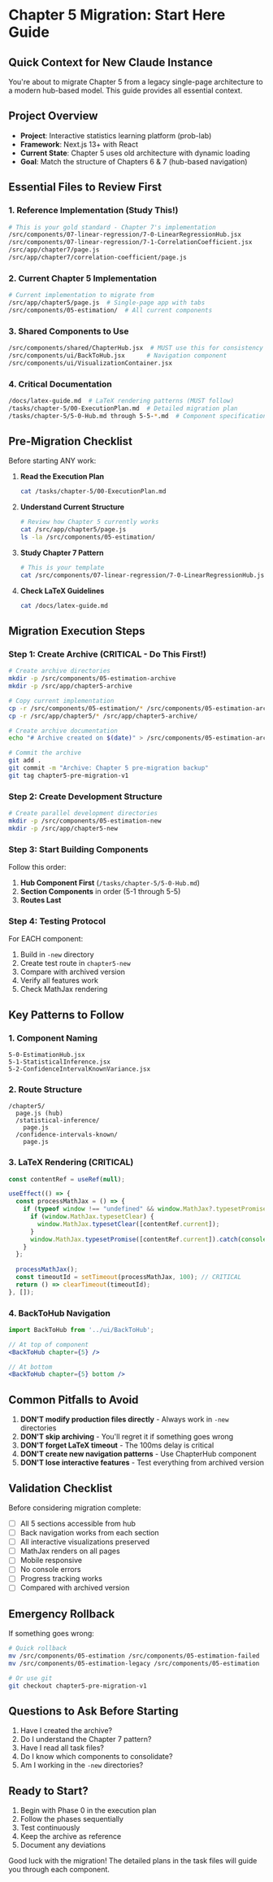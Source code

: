 # Chapter 5 Migration: Start Here Guide

## Quick Context for New Claude Instance

You're about to migrate Chapter 5 from a legacy single-page architecture to a modern hub-based model. This guide provides all essential context.

## Project Overview
- **Project**: Interactive statistics learning platform (prob-lab)
- **Framework**: Next.js 13+ with React
- **Current State**: Chapter 5 uses old architecture with dynamic loading
- **Goal**: Match the structure of Chapters 6 & 7 (hub-based navigation)

## Essential Files to Review First

### 1. Reference Implementation (Study This!)
```bash
# This is your gold standard - Chapter 7's implementation
/src/components/07-linear-regression/7-0-LinearRegressionHub.jsx
/src/components/07-linear-regression/7-1-CorrelationCoefficient.jsx
/src/app/chapter7/page.js
/src/app/chapter7/correlation-coefficient/page.js
```

### 2. Current Chapter 5 Implementation
```bash
# Current implementation to migrate from
/src/app/chapter5/page.js  # Single-page app with tabs
/src/components/05-estimation/  # All current components
```

### 3. Shared Components to Use
```bash
/src/components/shared/ChapterHub.jsx  # MUST use this for consistency
/src/components/ui/BackToHub.jsx      # Navigation component
/src/components/ui/VisualizationContainer.jsx
```

### 4. Critical Documentation
```bash
/docs/latex-guide.md  # LaTeX rendering patterns (MUST follow)
/tasks/chapter-5/00-ExecutionPlan.md  # Detailed migration plan
/tasks/chapter-5/5-0-Hub.md through 5-5-*.md  # Component specifications
```

## Pre-Migration Checklist

Before starting ANY work:

1. **Read the Execution Plan**
   ```bash
   cat /tasks/chapter-5/00-ExecutionPlan.md
   ```

2. **Understand Current Structure**
   ```bash
   # Review how Chapter 5 currently works
   cat /src/app/chapter5/page.js
   ls -la /src/components/05-estimation/
   ```

3. **Study Chapter 7 Pattern**
   ```bash
   # This is your template
   cat /src/components/07-linear-regression/7-0-LinearRegressionHub.jsx
   ```

4. **Check LaTeX Guidelines**
   ```bash
   cat /docs/latex-guide.md
   ```

## Migration Execution Steps

### Step 1: Create Archive (CRITICAL - Do This First!)
```bash
# Create archive directories
mkdir -p /src/components/05-estimation-archive
mkdir -p /src/app/chapter5-archive

# Copy current implementation
cp -r /src/components/05-estimation/* /src/components/05-estimation-archive/
cp -r /src/app/chapter5/* /src/app/chapter5-archive/

# Create archive documentation
echo "# Archive created on $(date)" > /src/components/05-estimation-archive/ARCHIVE-README.md

# Commit the archive
git add .
git commit -m "Archive: Chapter 5 pre-migration backup"
git tag chapter5-pre-migration-v1
```

### Step 2: Create Development Structure
```bash
# Create parallel development directories
mkdir -p /src/components/05-estimation-new
mkdir -p /src/app/chapter5-new
```

### Step 3: Start Building Components

Follow this order:
1. **Hub Component First** (`/tasks/chapter-5/5-0-Hub.md`)
2. **Section Components** in order (5-1 through 5-5)
3. **Routes Last**

### Step 4: Testing Protocol

For EACH component:
1. Build in `-new` directory
2. Create test route in `chapter5-new`
3. Compare with archived version
4. Verify all features work
5. Check MathJax rendering

## Key Patterns to Follow

### 1. Component Naming
```
5-0-EstimationHub.jsx
5-1-StatisticalInference.jsx
5-2-ConfidenceIntervalKnownVariance.jsx
```

### 2. Route Structure
```
/chapter5/
  page.js (hub)
  /statistical-inference/
    page.js
  /confidence-intervals-known/
    page.js
```

### 3. LaTeX Rendering (CRITICAL)
```jsx
const contentRef = useRef(null);

useEffect(() => {
  const processMathJax = () => {
    if (typeof window !== "undefined" && window.MathJax?.typesetPromise && contentRef.current) {
      if (window.MathJax.typesetClear) {
        window.MathJax.typesetClear([contentRef.current]);
      }
      window.MathJax.typesetPromise([contentRef.current]).catch(console.error);
    }
  };
  
  processMathJax();
  const timeoutId = setTimeout(processMathJax, 100); // CRITICAL
  return () => clearTimeout(timeoutId);
}, []);
```

### 4. BackToHub Navigation
```jsx
import BackToHub from '../ui/BackToHub';

// At top of component
<BackToHub chapter={5} />

// At bottom
<BackToHub chapter={5} bottom />
```

## Common Pitfalls to Avoid

1. **DON'T modify production files directly** - Always work in `-new` directories
2. **DON'T skip archiving** - You'll regret it if something goes wrong
3. **DON'T forget LaTeX timeout** - The 100ms delay is critical
4. **DON'T create new navigation patterns** - Use ChapterHub component
5. **DON'T lose interactive features** - Test everything from archived version

## Validation Checklist

Before considering migration complete:
- [ ] All 5 sections accessible from hub
- [ ] Back navigation works from each section
- [ ] All interactive visualizations preserved
- [ ] MathJax renders on all pages
- [ ] Mobile responsive
- [ ] No console errors
- [ ] Progress tracking works
- [ ] Compared with archived version

## Emergency Rollback

If something goes wrong:
```bash
# Quick rollback
mv /src/components/05-estimation /src/components/05-estimation-failed
mv /src/components/05-estimation-legacy /src/components/05-estimation

# Or use git
git checkout chapter5-pre-migration-v1
```

## Questions to Ask Before Starting

1. Have I created the archive?
2. Do I understand the Chapter 7 pattern?
3. Have I read all task files?
4. Do I know which components to consolidate?
5. Am I working in the `-new` directories?

## Ready to Start?

1. Begin with Phase 0 in the execution plan
2. Follow the phases sequentially
3. Test continuously
4. Keep the archive as reference
5. Document any deviations

Good luck with the migration! The detailed plans in the task files will guide you through each component.